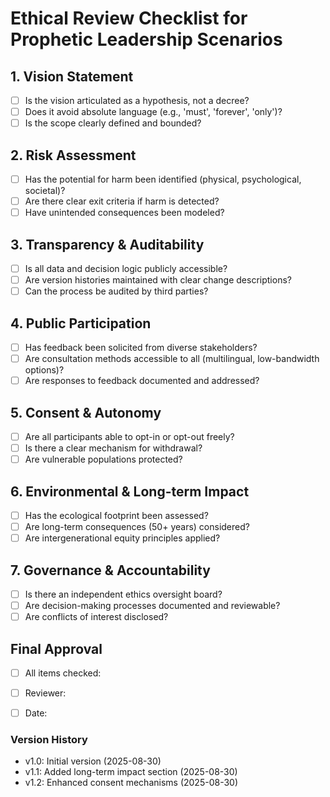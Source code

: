 # Ethical Review Checklist for Prophetic Leadership Scenarios

## 1. Vision Statement
- [ ] Is the vision articulated as a hypothesis, not a decree?
- [ ] Does it avoid absolute language (e.g., 'must', 'forever', 'only')?
- [ ] Is the scope clearly defined and bounded?

## 2. Risk Assessment
- [ ] Has the potential for harm been identified (physical, psychological, societal)?
- [ ] Are there clear exit criteria if harm is detected?
- [ ] Have unintended consequences been modeled?

## 3. Transparency & Auditability
- [ ] Is all data and decision logic publicly accessible?
- [ ] Are version histories maintained with clear change descriptions?
- [ ] Can the process be audited by third parties?

## 4. Public Participation
- [ ] Has feedback been solicited from diverse stakeholders?
- [ ] Are consultation methods accessible to all (multilingual, low-bandwidth options)?
- [ ] Are responses to feedback documented and addressed?

## 5. Consent & Autonomy
- [ ] Are all participants able to opt-in or opt-out freely?
- [ ] Is there a clear mechanism for withdrawal?
- [ ] Are vulnerable populations protected?

## 6. Environmental & Long-term Impact
- [ ] Has the ecological footprint been assessed?
- [ ] Are long-term consequences (50+ years) considered?
- [ ] Are intergenerational equity principles applied?

## 7. Governance & Accountability
- [ ] Is there an independent ethics oversight board?
- [ ] Are decision-making processes documented and reviewable?
- [ ] Are conflicts of interest disclosed?

## Final Approval

- [ ] All items checked: 
- [ ] Reviewer: 
- [ ] Date: 


### Version History
- v1.0: Initial version (2025-08-30)
- v1.1: Added long-term impact section (2025-08-30)
- v1.2: Enhanced consent mechanisms (2025-08-30)